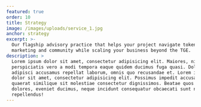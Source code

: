 ```yaml
---
featured: true
order: 10
title: Strategy
image: /images/uploads/service_1.jpg
anchor: strategy
excerpt: >-
  Our flagship advisory practice that helps your project navigate tokenisation,
  marketing and community while scaling your business beyond the TGE.
description: >
  Lorem ipsum dolor sit amet, consectetur adipisicing elit. Maiores, nihil
  perspiciatis vero a modi tempora eaque quidem ducimus fuga quasi. Dolore ullam
  adipisci accusamus repellat laborum, omnis quo recusandae et. Lorem ipsum
  dolor sit amet, consectetur adipisicing elit. Possimus impedit accusantium
  quaerat similique sit molestiae consectetur dignissimos. Beatae quos magnam,
  dolores, eveniet ducimus, neque incidunt consequatur obcaecati sunt nobis
  repellendus!
---
```


